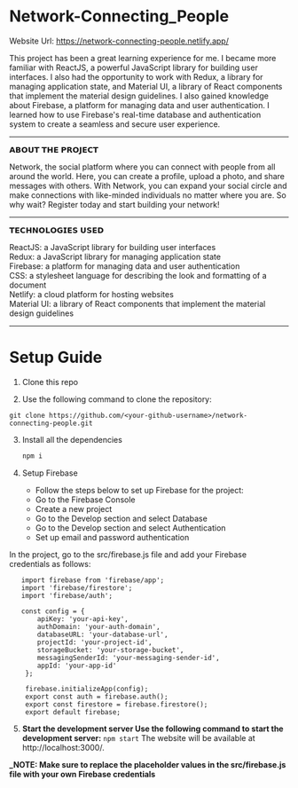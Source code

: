 # Network-Connecting_People

Website Url: https://network-connecting-people.netlify.app/

This project has been a great learning experience for me. I became more familiar with ReactJS, a powerful JavaScript library for building user interfaces. I also had the opportunity to work with Redux, a library for managing application state, and Material UI, a library of React components that implement the material design guidelines.
I also gained knowledge about Firebase, a platform for managing data and user authentication. I learned how to use Firebase's real-time database and authentication system to create a seamless and secure user experience.

____________________________________________________________________________________________________________________
𝗔𝗕𝗢𝗨𝗧 𝗧𝗛𝗘 𝗣𝗥𝗢𝗝𝗘𝗖𝗧

Network, the social platform where you can connect with people from all around the world. Here, you can create a profile, upload a photo, and share messages with others. With Network, you can expand your social circle and make connections with like-minded individuals no matter where you are. So why wait? Register today and start building your network!

____________________________________________________________________________________________________________________
𝗧𝗘𝗖𝗛𝗡𝗢𝗟𝗢𝗚𝗜𝗘𝗦 𝗨𝗦𝗘𝗗

ReactJS: a JavaScript library for building user interfaces                                          
Redux: a JavaScript library for managing application state                                                         
Firebase: a platform for managing data and user authentication                                                          
CSS: a stylesheet language for describing the look and formatting of a document                                     
Netlify: a cloud platform for hosting websites                                                                      
Material UI: a library of React components that implement the material design guidelines                                

_____________________________________________________________________________________________________________________
# Setup Guide

1. Clone this repo

2. Use the following command to clone the repository:
```
git clone https://github.com/<your-github-username>/network-connecting-people.git
```
3. Install all the dependencies
    ```bash
    npm i
    ```
4. Setup Firebase

    - Follow the steps below to set up Firebase for the project:
    - Go to the Firebase Console
    - Create a new project
    - Go to the Develop section and select Database
    - Go to the Develop section and select Authentication
    - Set up email and password authentication

In the project, go to the src/firebase.js file and add your Firebase credentials as follows:


       import firebase from 'firebase/app';
       import 'firebase/firestore';
       import 'firebase/auth';

       const config = {
           apiKey: 'your-api-key',
           authDomain: 'your-auth-domain',
           databaseURL: 'your-database-url',
           projectId: 'your-project-id',
           storageBucket: 'your-storage-bucket',
           messagingSenderId: 'your-messaging-sender-id',
           appId: 'your-app-id'
        };
        
        firebase.initializeApp(config);
        export const auth = firebase.auth();
        export const firestore = firebase.firestore();
        export default firebase;
         

5. **Start the development server Use the following command to start the development server:**
        ```
        npm start
        ```
    The website will be available at http://localhost:3000/.



**_NOTE:  Make sure to replace the placeholder values in the src/firebase.js file with your own Firebase credentials**
